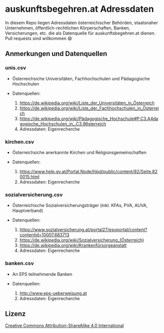 # auskunftsbegehren.at Adressdaten
In diesem Repo liegen Adressdaten österreichischer Behörden, staatsnaher Unternehmen, öffentlich-rechtlichen Körperschaften, Banken, Versicherungen, etc. die als Datenquelle für auskunftsbegehren.at dienen. Pull requests sind willkommen :smile:

## Anmerkungen und Datenquellen
### unis.csv
* Österreichsiche Universitäten, Fachhochschulen und Pädagogische Hochschulen
* Datenquellen:

  1. https://de.wikipedia.org/wiki/Liste_der_Universitäten_in_Österreich
  2. https://de.wikipedia.org/wiki/Liste_der_Fachhochschulen_in_Österreich
  3. https://de.wikipedia.org/wiki/Pädagogische_Hochschule#P.C3.A4dagogische_Hochschulen_in_.C3.96sterreich
  4. Adressdaten: Eigenrecherche

### kirchen.csv
* Österreichsiche anerkannte Kirchen und Religionsgemeinschaften
* Datenquellen:

  1. https://www.help.gv.at/Portal.Node/hlpd/public/content/82/Seite.820015.html
  2. Adressdaten: Eigenrecherche

### sozialversicherung.csv
* Österreichische Sozialversicherungsträger (inkl. KFAs, PVA, AUVA, Hauptverband)
* Datenquellen:

  1. https://www.sozialversicherung.at/portal27/esvportal/content?contentid=10007.683713
  2. https://de.wikipedia.org/wiki/Sozialversicherung_(Österreich)
  3. https://de.wikipedia.org/wiki/Krankenfürsorgeanstalt
  4. Adressdaten: Eigenrecherche

### banken.csv
* An EPS teilnehmende Banken
* Datenquellen:

  1. http://www.eps-ueberweisung.at
  2. Adressdaten: Eigenrecherche

## Lizenz
[Creative Commons Attribution-ShareAlike 4.0 International](https://creativecommons.org/licenses/by-sa/4.0/)
